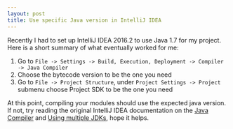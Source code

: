 ```yaml
---
layout: post
title: Use specific Java version in IntelliJ IDEA
---
```


Recently I had to set up IntelliJ IDEA 2016.2 to use Java 1.7 for my
project. Here is a short summary of what eventually worked for me:

1. Go to `File -> Settings -> Build, Execution, Deployment -> Compiler -> Java Compiler`
2. Choose the bytecode version to be the one you need
3. Go to `File -> Project Structure`, under `Project Settings -> Project` submenu choose Project SDK to be the one you need

At this point, compiling your modules should use the expected java
version. If not, try reading the original IntelliJ IDEA documentation
on the [Java Compiler][1] and [Using multiple JDKs][2], hope it helps.


[1]: https://www.jetbrains.com/help/idea/2016.2/java-compiler.html
[2]: https://www.jetbrains.com/help/idea/2016.2/using-multiple-build-jdks.html